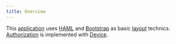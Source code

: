 ```yaml
---
title: Overview
---
```


This [application](/HVWorkout/features/create-rails-app) uses [HAML](http://haml.info) and [Bootstrap](https://getbootstrap.com) as basic [layout](/HVWorkout/features/layout) technics. [Authorization](/HVWorkout/features/authorization) is implemented with [Device](http://devise.plataformatec.com.br).
